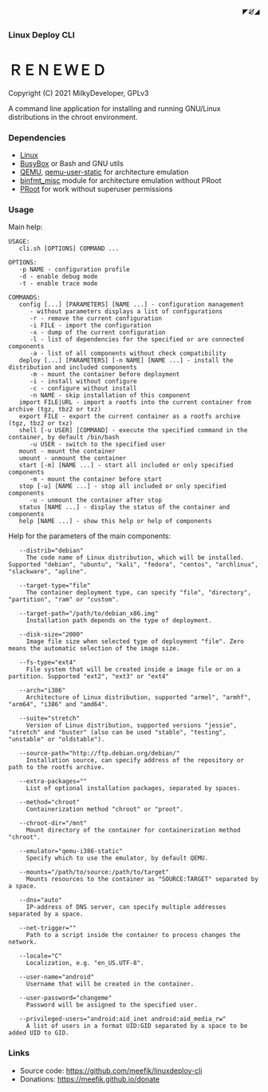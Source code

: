 <p align="right">◤&#128598;◢</p>

### Linux Deploy CLI
# ＲＥＮＥＷＥＤ

Copyright (C) 2021 MilkyDeveloper, GPLv3

A command line application for installing and running GNU/Linux distributions in the chroot environment.

### Dependencies

- [Linux](http://kernel.org)
- [BusyBox](https://github.com/meefik/busybox) or Bash and GNU utils
- [QEMU](http://qemu.org), [qemu-user-static](https://packages.debian.org/stable/qemu-user-static) for architecture emulation
- [binfmt_misc](https://en.wikipedia.org/wiki/Binfmt_misc) module for architecture emulation without PRoot
- [PRoot](https://github.com/meefik/PRoot) for work without superuser permissions

### Usage

Main help:

```
USAGE:
   cli.sh [OPTIONS] COMMAND ...

OPTIONS:
   -p NAME - configuration profile
   -d - enable debug mode
   -t - enable trace mode

COMMANDS:
   config [...] [PARAMETERS] [NAME ...] - configuration management
      - without parameters displays a list of configurations
      -r - remove the current configuration
      -i FILE - import the configuration
      -x - dump of the current configuration
      -l - list of dependencies for the specified or are connected components
      -a - list of all components without check compatibility
   deploy [...] [PARAMETERS] [-n NAME] [NAME ...] - install the distribution and included components
      -m - mount the container before deployment
      -i - install without configure
      -c - configure without install
      -n NAME - skip installation of this component
   import FILE|URL - import a rootfs into the current container from archive (tgz, tbz2 or txz)
   export FILE - export the current container as a rootfs archive (tgz, tbz2 or txz)
   shell [-u USER] [COMMAND] - execute the specified command in the container, by default /bin/bash
      -u USER - switch to the specified user
   mount - mount the container
   umount - unmount the container
   start [-m] [NAME ...] - start all included or only specified components
      -m - mount the container before start
   stop [-u] [NAME ...] - stop all included or only specified components
      -u - unmount the container after stop
   status [NAME ...] - display the status of the container and components
   help [NAME ...] - show this help or help of components

```

Help for the parameters of the main components:

```
   --distrib="debian"
     The code name of Linux distribution, which will be installed. Supported "debian", "ubuntu", "kali", "fedora", "centos", "archlinux", "slackware", "apline".

   --target-type="file"
     The container deployment type, can specify "file", "directory", "partition", "ram" or "custom".

   --target-path="/path/to/debian_x86.img"
     Installation path depends on the type of deployment.

   --disk-size="2000"
     Image file size when selected type of deployment "file". Zero means the automatic selection of the image size.

   --fs-type="ext4"
     File system that will be created inside a image file or on a partition. Supported "ext2", "ext3" or "ext4"

   --arch="i386"
     Architecture of Linux distribution, supported "armel", "armhf", "arm64", "i386" and "amd64".

   --suite="stretch"
     Version of Linux distribution, supported versions "jessie", "stretch" and "buster" (also can be used "stable", "testing", "unstable" or "oldstable").

   --source-path="http://ftp.debian.org/debian/"
     Installation source, can specify address of the repository or path to the rootfs archive.

   --extra-packages=""
     List of optional installation packages, separated by spaces.

   --method="chroot"
     Containerization method "chroot" or "proot".

   --chroot-dir="/mnt"
     Mount directory of the container for containerization method "chroot".

   --emulator="qemu-i386-static"
     Specify which to use the emulator, by default QEMU.

   --mounts="/path/to/source:/path/to/target"
     Mounts resources to the container as "SOURCE:TARGET" separated by a space.

   --dns="auto"
     IP-address of DNS server, can specify multiple addresses separated by a space.

   --net-trigger=""
     Path to a script inside the container to process changes the network.

   --locale="C"
     Localization, e.g. "en_US.UTF-8".

   --user-name="android"
     Username that will be created in the container.

   --user-password="changeme"
     Password will be assigned to the specified user.

   --privileged-users="android:aid_inet android:aid_media_rw"
     A list of users in a format UID:GID separated by a space to be added UID to GID.

```

### Links

- Source code: https://github.com/meefik/linuxdeploy-cli
- Donations: https://meefik.github.io/donate
